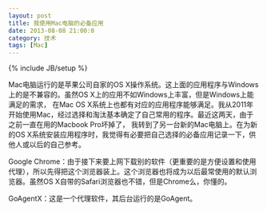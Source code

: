 ```yaml
---
layout: post
title: 我使用Mac电脑的必备应用
date: 2013-08-08 21:00:0
category: 技术
tags: [Mac]
---
```

{% include JB/setup %}

Mac电脑运行的是苹果公司自家的OS X操作系统。这上面的应用程序与Windows上的是不兼容的。虽然OS X上的应用不如Windows上丰富，但是Windows上能满足的需求，
在Mac OS X系统上也都有对应的应用程序能够满足。我从2011年开始使用Mac，经过选择和淘汰基本确定了自己常用的程序。最近这两天，由于之前一直在用的Macbook Pro坏掉了，
我转到了另一台新的Mac电脑上。在为新的OS X系统安装应用程序时，我觉得有必要把自己选择的必备应用记录一下，供他人或以后的自己参考。

<!--more-->
Google Chrome：由于接下来要上网下载别的软件（更重要的是方便设置和使用代理），所以先得把这个浏览器装上。这个浏览器也将成为以后最常使用的默认浏览器。虽然OS X自带的Safari浏览器也不错，但是Chrome么，你懂的。

GoAgentX：这是一个代理软件，其后台运行的是GoAgent。